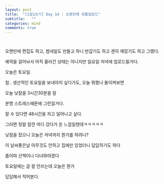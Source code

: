 ```yaml
---
layout: post
title:  "[1일1쓰기] Day 14 : 오랜만에 유튭업로드"
subtitle:   ""
categories: mind
comments: true
---
```




 ` `

오랜만에 편집도 하고, 썸네일도 만들고 하니 반갑기도 하고 괜히 재밌기도 하고 그랬다.

예약을 걸어놔서 아직 올라간 상태는 아니지만 일요일 저녁에 업로드될거다.



오늘은 토요일.

참.. 생산적인 토요일을 보내야지 싶다가도, 오늘 뭐했나 돌이켜보면

오늘 낮잠을 3시간30분을 잠

분명 스트레스때문에 그런걸거다.

잘 수 있다면 48시간을 자고 일어나고 싶다.

그러면 정말 잠깐 어디 갔다가 온 느낌일텐데ㅋㅋㅋㅋㅋ

낮잠을 잤으니 오늘은 저녁까지 뭔가를 하려나?

이 날씨좋은날 아무것도 안하고 집에만 있었더니 답답하기도 하다

좀이따 산책이나 다녀와야겠다



토요일에는 글 잘 안쓰는데 오늘은 뭔가

답답해서 적어본다.





